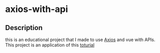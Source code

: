 # axios-with-api

## Description
this is an educational project that I made to use [Axios](https://github.com/axios/axios) and vue with APIs.
This project is an application of this [toturial](https://vuejs.org/v2/cookbook/using-axios-to-consume-apis.html)
